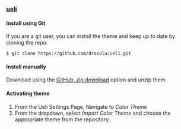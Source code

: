 ### [ueli](https://ueli.app/#/)

#### Install using Git

If you are a git user, you can install the theme and keep up to date by cloning the repo:

    $ git clone https://github.com/dracula/ueli.git

#### Install manually

Download using the [GitHub .zip download](https://github.com/dracula/ueli/archive/master.zip) option and unzip them.

#### Activating theme

1. From the Ueli Settings Page, Navigate to *Color Theme*
2. From the dropdown, select *Import Color Theme* and choose the appropriate theme from the repository.